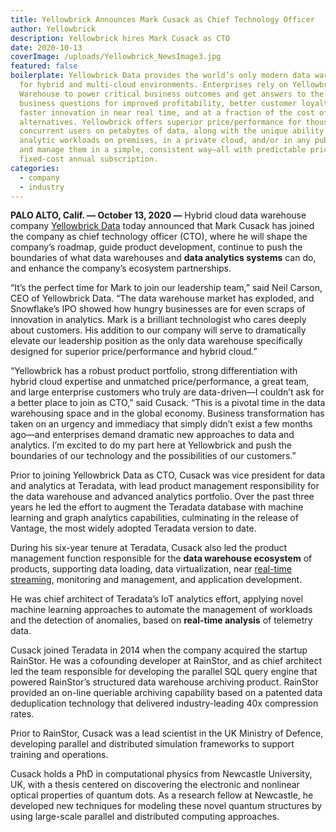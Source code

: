```yaml
---
title: Yellowbrick Announces Mark Cusack as Chief Technology Officer
author: Yellowbrick
description: Yellowbrick hires Mark Cusack as CTO
date: 2020-10-13
coverImage: /uploads/Yellowbrick_NewsImage3.jpg
featured: false
boilerplate: Yellowbrick Data provides the world’s only modern data warehouse
  for hybrid and multi-cloud environments. Enterprises rely on Yellowbrick Data
  Warehouse to power critical business outcomes and get answers to the hardest
  business questions for improved profitability, better customer loyalty, and
  faster innovation in near real time, and at a fraction of the cost of
  alternatives. Yellowbrick offers superior price/performance for thousands of
  concurrent users on petabytes of data, along with the unique ability to run
  analytic workloads on premises, in a private cloud, and/or in any public cloud
  and manage them in a simple, consistent way—all with predictable pricing via
  fixed-cost annual subscription.
categories:
  - company
  - industry
---
```

**PALO ALTO, Calif. — October 13, 2020 —** Hybrid cloud data warehouse company [Yellowbrick Data](https://www.yellowbrick.com/) today announced that Mark Cusack has joined the company as chief technology officer (CTO), where he will shape the company’s roadmap, guide product development, continue to push the boundaries of what data warehouses and **data analytics systems** can do, and enhance the company’s ecosystem partnerships.

“It’s the perfect time for Mark to join our leadership team,” said Neil Carson, CEO of Yellowbrick Data. “The data warehouse market has exploded, and Snowflake’s IPO showed how hungry businesses are for even scraps of innovation in analytics. Mark is a brilliant technologist who cares deeply about customers. His addition to our company will serve to dramatically elevate our leadership position as the only data warehouse specifically designed for superior price/performance and hybrid cloud.”

“Yellowbrick has a robust product portfolio, strong differentiation with hybrid cloud expertise and unmatched price/performance, a great team, and large enterprise customers who truly are data-driven—I couldn’t ask for a better place to join as CTO,” said Cusack. “This is a pivotal time in the data warehousing space and in the global economy. Business transformation has taken on an urgency and immediacy that simply didn’t exist a few months ago—and enterprises demand dramatic new approaches to data and analytics. I’m excited to do my part here at Yellowbrick and push the boundaries of our technology and the possibilities of our customers.”

Prior to joining Yellowbrick Data as CTO, Cusack was vice president for data and analytics at Teradata, with lead product management responsibility for the data warehouse and advanced analytics portfolio. Over the past three years he led the effort to augment the Teradata database with machine learning and graph analytics capabilities, culminating in the release of Vantage, the most widely adopted Teradata version to date.

During his six-year tenure at Teradata, Cusack also led the product management function responsible for the **data warehouse ecosystem** of products, supporting data loading, data virtualization, near [real-time streaming](https://www.yellowbrick.com/press-releases/yellowbrick-and-nexla-deliver-robust-data-operations-and-analytics-for-intercompany-data-collaboration/), monitoring and management, and application development.

He was chief architect of Teradata’s IoT analytics effort, applying novel machine learning approaches to automate the management of workloads and the detection of anomalies, based on **real-time analysis** of telemetry data.

Cusack joined Teradata in 2014 when the company acquired the startup RainStor. He was a cofounding developer at RainStor, and as chief architect led the team responsible for developing the parallel SQL query engine that powered RainStor’s structured data warehouse archiving product. RainStor provided an on-line queriable archiving capability based on a patented data deduplication technology that delivered industry-leading 40x compression rates.

Prior to RainStor, Cusack was a lead scientist in the UK Ministry of Defence, developing parallel and distributed simulation frameworks to support training and operations.

Cusack holds a PhD in computational physics from Newcastle University, UK, with a thesis centered on discovering the electronic and nonlinear optical properties of quantum dots. As a research fellow at Newcastle, he developed new techniques for modeling these novel quantum structures by using large-scale parallel and distributed computing approaches.
